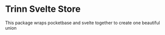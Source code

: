 # Trinn Svelte Store

This package wraps pocketbase and svelte together to create one beautiful union
